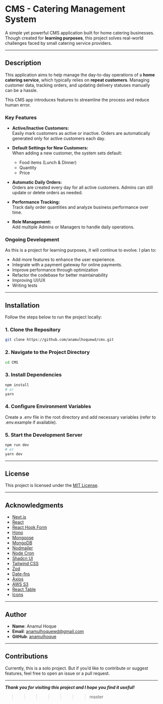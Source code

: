 # CMS - Catering Management System

A simple yet powerful CMS application built for home catering businesses.  
Though created for **learning purposes**, this project solves real-world challenges faced by small catering service providers.

---

## Description

This application aims to help manage the day-to-day operations of a **home catering service**, which typically relies on **repeat customers**. Managing customer data, tracking orders, and updating delivery statuses manually can be a hassle.

This CMS app introduces features to streamline the process and reduce human error.

### Key Features

- **Active/Inactive Customers:**  
  Easily mark customers as active or inactive. Orders are automatically generated only for active customers each day.

- **Default Settings for New Customers:**  
  When adding a new customer, the system sets default:

  - Food items (Lunch & Dinner)
  - Quantity
  - Price

- **Automatic Daily Orders:**  
  Orders are created every day for all active customers. Admins can still update or delete orders as needed.

- **Performance Tracking:**  
  Track daily order quantities and analyze business performance over time.

- **Role Management:**  
  Add multiple Admins or Managers to handle daily operations.

### Ongoing Development

As this is a project for learning purposes, it will continue to evolve. I plan to:

- Add more features to enhance the user experience.
- Integrate with a payment gateway for online payments.
- Improve performance through optimization
- Refactor the codebase for better maintainability
- Improving UI/UX
- Writing tests

---

## Installation

Follow the steps below to run the project locally:

### 1. Clone the Repository

```bash
git clone https://github.com/anamulhoquewd/cms.git
```

### 2. Navigate to the Project Directory

```bash
cd CMS
```

### 3. Install Dependencies

```bash
npm install
# or
yarn
```

### 4. Configure Environment Variables

Create a .env file in the root directory and add necessary variables (refer to .env.example if available).

### 5. Start the Development Server

```bash
npm run dev
# or
yarn dev
```

---

## License

This project is licensed under the [MIT License](LICENSE).

---

## Acknowledgments

- [Next.js](https://nextjs.org/)
- [React](https://reactjs.org/)
- [React Hook Form](https://react-hook-form.com/)
- [Hono](https://hono.dev/)
- [Mongoose](https://mongoosejs.com/)
- [MongoDB](https://www.mongodb.com/)
- [Nodmailer](https://nodemailer.com/)
- [Node Cron](https://www.npmjs.com/package/node-cron)
- [Shadcn UI](https://ui.shadcn.com/)
- [Tailwind CSS](https://tailwindcss.com/)
- [Zod](https://zod.dev/)
- [Date-fns](https://date-fns.org/)
- [Axios](https://axios-http.com/)
- [AWS S3](https://aws.amazon.com/s3/)
- [React Table](https://tanstack.com/table/v8/)
- [Icons](https://lucide.dev/)

---

## Author

- **Name**: Anamul Hoque
- **Email**: [anamulhoquewd@gmail.com](mailto:anamulhoquewd@gmail.com)
- **GitHub**: [anamulhoque](https://github.com/anamulhoquewd)

---

## Contributions

Currently, this is a solo project. But if you’d like to contribute or suggest features, feel free to open an issue or a pull request.

---

**_Thank you for visiting this project and I hope you find it useful!_**
>>>>>>> master
